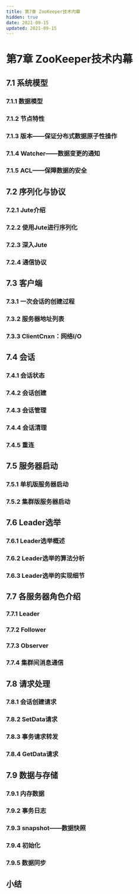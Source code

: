 ```yaml
---
title: 第7章 ZooKeeper技术内幕
hidden: true
date: 2021-09-15
updated: 2021-09-15
---
```


# 第7章 ZooKeeper技术内幕

## 7.1 系统模型

### 7.1.1 数据模型

### 7.1.2 节点特性

### 7.1.3 版本——保证分布式数据原子性操作

### 7.1.4 Watcher——数据变更的通知

### 7.1.5 ACL——保障数据的安全

## 7.2 序列化与协议

### 7.2.1 Jute介绍

### 7.2.2 使用Jute进行序列化

### 7.2.3 深入Jute

### 7.2.4 通信协议

## 7.3 客户端

### 7.3.1 一次会话的创建过程

### 7.3.2 服务器地址列表

### 7.3.3 ClientCnxn：网络I/O

## 7.4 会话

### 7.4.1 会话状态

### 7.4.2 会话创建

### 7.4.3 会话管理

### 7.4.4 会话清理

### 7.4.5 重连

## 7.5 服务器启动

### 7.5.1 单机版服务器启动

### 7.5.2 集群版服务器启动

## 7.6 Leader选举

### 7.6.1 Leader选举概述

### 7.6.2 Leader选举的算法分析

### 7.6.3 Leader选举的实现细节

## 7.7 各服务器角色介绍

### 7.7.1 Leader

### 7.7.2 Follower

### 7.7.3 Observer

### 7.7.4 集群间消息通信

## 7.8 请求处理

### 7.8.1 会话创建请求

### 7.8.2 SetData请求

### 7.8.3 事务请求转发

### 7.8.4 GetData请求

## 7.9 数据与存储

### 7.9.1 内存数据

### 7.9.2 事务日志

### 7.9.3 snapshot——数据快照

### 7.9.4 初始化

### 7.9.5 数据同步

## 小结
